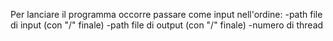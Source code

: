 Per lanciare il programma occorre passare come input nell'ordine:
-path file di input (con "/" finale)
-path file di output (con "/" finale)
-numero di thread
